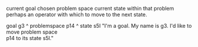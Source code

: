 current goal
chosen problem space
current state within that problem
perhaps an operator with which to move to the next state.


goal g3 ^ problemspace p14 ^ state s5l
"I'm a goal. My name is g3. I'd like to move problem space  
p14 to its state s5l."